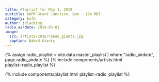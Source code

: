 ```yaml
---
title: Playlist for May 1, 2018
subtitle: KAFM Grand Junction, 9pm - 12m MDT
category: kafm
author: jclacking
radio_airdate: 2018-05-01
image:
  src: artists/2018/naked_giants.jpg
  caption: Naked Giants
---
```

{% assign radio_playlist = site.data.master_playlist | where:"radio_airdate", page.radio_airdate %}
{% include components/artists.html playlist=radio_playlist %}
<!--more-->
{% include components/playlist.html playlist=radio_playlist %}
